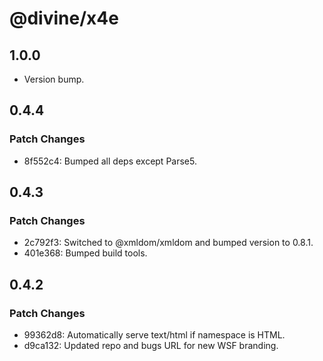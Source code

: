 # @divine/x4e

## 1.0.0

- Version bump.

## 0.4.4

### Patch Changes

- 8f552c4: Bumped all deps except Parse5.

## 0.4.3

### Patch Changes

- 2c792f3: Switched to @xmldom/xmldom and bumped version to 0.8.1.
- 401e368: Bumped build tools.

## 0.4.2

### Patch Changes

- 99362d8: Automatically serve text/html if namespace is HTML.
- d9ca132: Updated repo and bugs URL for new WSF branding.
